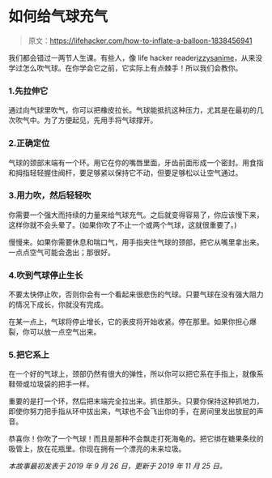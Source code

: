 # 如何给气球充气

> 原文：<https://lifehacker.com/how-to-inflate-a-balloon-1838456941>

我们都会错过一两节人生课。有些人，像 life hacker reader[izzysanime](https://lifehacker.com/1837002957)，从来没学过怎么吹气球。在你学会它之前，它实际上有点棘手！所以我们会教你。

### 1.先拉伸它

通过向气球里吹气，你可以把橡皮拉长。气球能抵抗这种压力，尤其是在最初的几次吹气中。为了方便起见，先用手将气球撑开。

### 2.正确定位

气球的颈部末端有一个环。用它在你的嘴唇里面，牙齿前面形成一个密封。用食指和拇指轻轻握住阀杆，要足够紧以保持它不动，但要足够松以让空气通过。

### 3.用力吹，然后轻轻吹

你需要一个强大而持续的力量来给气球充气。之后就变得容易了，你应该慢下来，这样你就不会头晕了。(如果你吹了不止一个或两个气球，这就很重要了。)

慢慢来。如果你需要休息和喘口气，用手指夹住气球的颈部，把它从嘴里拿出来。一点点空气可能会逸出；那很好。

### 4.吹到气球停止生长

不要太快停止吹，否则你会有一个看起来很悲伤的气球。只要气球在没有强大阻力的情况下成长，你就没有完成。

在某一点上，气球将停止增长，它的表皮将开始收紧。停在那里。如果你担心爆裂，你可以放一点空气出来。

### 5.把它系上

在一个好的气球上，颈部仍然有很大的弹性，所以你可以把它系在手指上，就像系鞋带或垃圾袋的把手一样。

重要的是打一个环，然后把末端完全拉出来。抓住那头。只要你保持这种抓地力，即使你努力把手指从环中拔出来，气球也不会飞出你的手，在房间里发出放屁的声音。

恭喜你！你吹了一个气球！而且是那种不会飘走打死海龟的。把它绑在糖果条纹的吸管上，放在花瓶里。你现在拥有一个漂亮的未来垃圾。

*本故事最初发表于 2019 年 9 月 26 日，更新于 2019 年 11 月 25 日。*